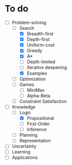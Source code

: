 # To do

- [ ] Problem-solving
  - [ ] Search
    - [x] Breadth-first
    - [x] Depth-first
    - [x] Uniform-cost
    - [x] Greedy
    - [x] A*
    - [ ] Depth-limited
    - [ ] Iterative deepening
    - [x] Examples
  - [ ] Optimization
  - [ ] Games
    - [ ] MiniMax
    - [ ] Alpha-Beta
  - [ ] Constraint Satisfaction
- [ ] Knowledge
  - [ ] Logic
    - [x] Propositional
    - [ ] First-Order
    - [ ] Inference
  - [ ] Planning
  - [ ] Representation
- [ ] Uncertainty
- [ ] Learning
- [ ] Applications
